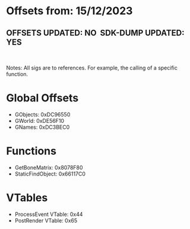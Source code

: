 # Offsets from: 15/12/2023
## OFFSETS UPDATED: NO&nbsp;&nbsp;SDK-DUMP UPDATED: YES

<br>

Notes: All sigs are to references. For example, the calling of a specific function.

# Global Offsets
- GObjects: 0xDC96550
- GWorld: 0xDE56F10
- GNames: 0xDC3BEC0

# Functions
- GetBoneMatrix: 0x8078F80
- StaticFindObject: 0x66117C0

# VTables
- ProcessEvent VTable: 0x44
- PostRender VTable: 0x65
